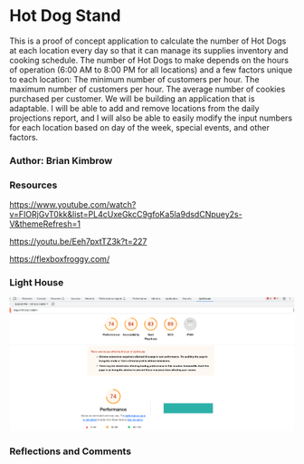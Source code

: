 # Hot Dog Stand

This is a  proof of concept application to calculate the number of Hot Dogs at  each location every day so that it can manage its supplies inventory and cooking schedule. The number of Hot Dogs to make depends on the hours of operation (6:00 AM to 8:00 PM for all locations) and a few factors unique to each location:
The minimum number of customers per hour.
The maximum number of customers per hour.
The average number of cookies purchased per customer.
We will be building  an application that is adaptable. I  will  be able to add and remove locations from the daily projections report, and I will also  be able to easily modify the input numbers for each location based on day of the week, special events, and other factors. 


### Author: Brian Kimbrow

### Resources

https://www.youtube.com/watch?v=FIORjGvT0kk&list=PL4cUxeGkcC9gfoKa5la9dsdCNpuey2s-V&themeRefresh=1

https://youtu.be/Eeh7pxtTZ3k?t=227

https://flexboxfroggy.com/

### Light House

![Light House Image](img/Screen%20Shot%202023-06-03%20at%203.45.51%20PM.png)


### Reflections and Comments